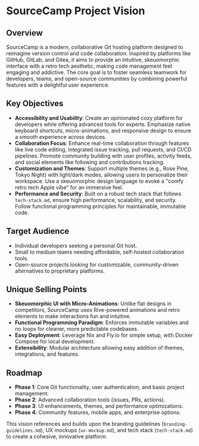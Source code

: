 # SourceCamp Project Vision

## Overview
SourceCamp is a modern, collaborative Git hosting platform designed to reimagine version control and code collaboration. Inspired by platforms like GitHub, GitLab, and Gitea, it aims to provide an intuitive, skeuomorphic interface with a retro tech aesthetic, making code management feel engaging and addictive. The core goal is to foster seamless teamwork for developers, teams, and open-source communities by combining powerful features with a delightful user experience.

## Key Objectives
- **Accessibility and Usability**: Create an opinionated cozy platform for developers while offering advanced tools for experts. Emphasize native keyboard shortcuts, micro-animations, and responsive design to ensure a smooth experience across devices.
- **Collaboration Focus**: Enhance real-time collaboration through features like live code editing, integrated issue tracking, pull requests, and CI/CD pipelines. Promote community building with user profiles, activity feeds, and social elements like following and contributions tracking.
- **Customization and Themes**: Support multiple themes (e.g., Rose Pine, Tokyo Night) with light/dark modes, allowing users to personalize their workspace. Use a skeuomorphic design language to evoke a "comfy retro tech Apple vibe" for an immersive feel.
- **Performance and Security**: Built on a robust tech stack that follows `tech-stack.md`, ensure high performance, scalability, and security. Follow functional programming principles for maintainable, immutable code.

## Target Audience
- Individual developers seeking a personal Git host.
- Small to medium teams needing affordable, self-hosted collaboration tools.
- Open-source projects looking for customizable, community-driven alternatives to proprietary platforms.

## Unique Selling Points
- **Skeuomorphic UI with Micro-Animations**: Unlike flat designs in competitors, SourceCamp uses Rive-powered animations and retro elements to make interactions fun and intuitive.
- **Functional Programming Paradigm**: Enforces immutable variables and no loops for cleaner, more predictable codebases.
- **Easy Deployment**: Leverage Nix and Fly.io for simple setup, with Docker Compose for local development.
- **Extensibility**: Modular architecture allowing easy addition of themes, integrations, and features.

## Roadmap
- **Phase 1**: Core Git functionality, user authentication, and basic project management.
- **Phase 2**: Advanced collaboration tools (issues, PRs, actions).
- **Phase 3**: UI enhancements, themes, and performance optimizations.
- **Phase 4**: Community features, mobile apps, and enterprise options.

This vision references and builds upon the branding guidelines (`branding-guidelines.md`), UX mockups (`ux-mockup.md`), and tech stack (`tech-stack.md`) to create a cohesive, innovative platform.
